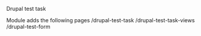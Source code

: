 Drupal test task

Module adds the following pages
/drupal-test-task 
/drupal-test-task-views
/drupal-test-form
